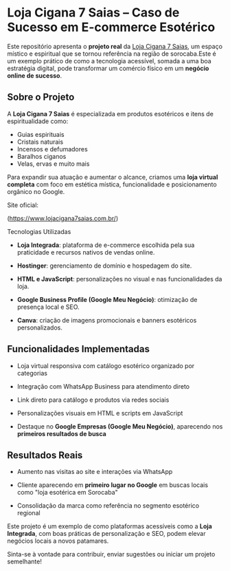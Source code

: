 # Loja Cigana 7 Saias – Caso de Sucesso em E-commerce Esotérico

Este repositório apresenta o **projeto real** da [Loja Cigana 7 Saias](https://www.lojacigana7saias.com.br/), um espaço místico e espiritual que se tornou referência na região de sorocaba.Este é um exemplo prático de como a tecnologia acessível, somada a uma boa estratégia digital, pode transformar um comércio físico em um **negócio online de sucesso**.

## Sobre o Projeto

A **Loja Cigana 7 Saias** é especializada em produtos esotéricos e itens de espiritualidade como:

- Guias espirituais  
- Cristais naturais  
- Incensos e defumadores  
- Baralhos ciganos  
- Velas, ervas e muito mais

Para expandir sua atuação e aumentar o alcance, criamos uma **loja virtual completa** com foco em estética mística, funcionalidade e posicionamento orgânico no Google.

 Site oficial: 

(https://www.lojacigana7saias.com.br/)

 Tecnologias Utilizadas

- **Loja Integrada**: plataforma de e-commerce escolhida pela sua praticidade e recursos nativos de vendas online.
  
- **Hostinger**: gerenciamento de domínio e hospedagem do site.
  
- **HTML e JavaScript**: personalizações no visual e nas funcionalidades da loja.

- **Google Business Profile (Google Meu Negócio)**: otimização de presença local e SEO.
  
- **Canva**: criação de imagens promocionais e banners esotéricos personalizados.

## Funcionalidades Implementadas

- Loja virtual responsiva com catálogo esotérico organizado por categorias
  
- Integração com WhatsApp Business para atendimento direto

- Link direto para catálogo e produtos via redes sociais

- Personalizações visuais em HTML e scripts em JavaScript
  
- Destaque no **Google Empresas (Google Meu Negócio)**, aparecendo nos **primeiros resultados de busca**

## Resultados Reais

- Aumento nas visitas ao site e interações via WhatsApp
  
- Cliente aparecendo em **primeiro lugar no Google** em buscas locais como "loja esotérica em Sorocaba"

- Consolidação da marca como referência no segmento esotérico regional

 Este projeto é um exemplo de como plataformas acessíveis como a **Loja Integrada**, com boas práticas de personalização e SEO, podem elevar negócios locais a novos patamares.

Sinta-se à vontade para contribuir, enviar sugestões ou iniciar um projeto semelhante!
